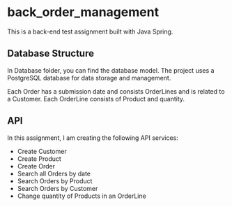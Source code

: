 # back_order_management

This is a back-end test assignment built with Java Spring.

## Database Structure
In Database folder, you can find the database model.
The project uses a PostgreSQL database for data storage and management.

Each Order has a submission date and consists OrderLines and is related to a Customer. 
Each OrderLine consists of Product and quantity.

## API
In this assignment, I am creating the following API services:
- Create Customer
- Create Product
- Create Order
- Search all Orders by date
- Search Orders by Product
- Search Orders by Customer
- Change quantity of Products in an OrderLine